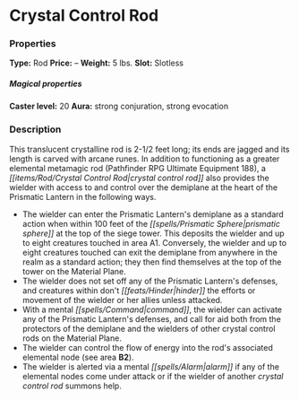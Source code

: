﻿---
Title: "Crystal Control Rod"
Type: "Rod"
Price: "–"
Weight: "5 lbs."
Slot: "Slotless"
Caster level: "20"
Aura: "strong conjuration, strong evocation"
Description: |
  "This translucent crystalline rod is 2-1/2 feet long; its ends are jagged and its length is carved with arcane runes. In addition to functioning as a _greater elemental metamagic rod_ (_Pathfinder RPG Ultimate Equipment_ 188), a _crystal control rod_ also provides the wielder with access to and control over the demiplane at the heart of the Prismatic Lantern in the following ways.
  If a _crystal control rod_ is destroyed, the elemental bound to the associated elemental node is freed and that elemental node becomes unstable (see area **B3**)."
Destruction: |
  "The rod is destroyed if it takes 100 points of damage of the energy type opposed to its associated element from a single source in 1 round."
Sources: "['Tombs of Golarion']"
---

# Crystal Control Rod

### Properties

**Type:** Rod **Price:** – **Weight:** 5 lbs. **Slot:** Slotless

##### Magical properties

**Caster level:** 20 **Aura:** strong conjuration, strong evocation

### Description

This translucent crystalline rod is 2-1/2 feet long; its ends are jagged and its length is carved with arcane runes. In addition to functioning as a greater elemental metamagic rod (Pathfinder RPG Ultimate Equipment 188), a _[[items/Rod/Crystal Control Rod|crystal control rod]]_ also provides the wielder with access to and control over the demiplane at the heart of the Prismatic Lantern in the following ways.

* The wielder can enter the Prismatic Lantern's demiplane as a standard action when within 100 feet of the _[[spells/Prismatic Sphere|prismatic sphere]]_ at the top of the siege tower. This deposits the wielder and up to eight creatures touched in area A1. Conversely, the wielder and up to eight creatures touched can exit the demiplane from anywhere in the realm as a standard action; they then find themselves at the top of the tower on the Material Plane.
* The wielder does not set off any of the Prismatic Lantern's defenses, and creatures within don't _[[feats/Hinder|hinder]]_ the efforts or movement of the wielder or her allies unless attacked.
* With a mental _[[spells/Command|command]]_, the wielder can activate any of the Prismatic Lantern's defenses, and call for aid both from the protectors of the demiplane and the wielders of other crystal control rods on the Material Plane.
* The wielder can control the flow of energy into the rod's associated elemental node (see area **B2**).
* The wielder is alerted via a mental _[[spells/Alarm|alarm]]_ if any of the elemental nodes come under attack or if the wielder of another _crystal control rod_ summons help.